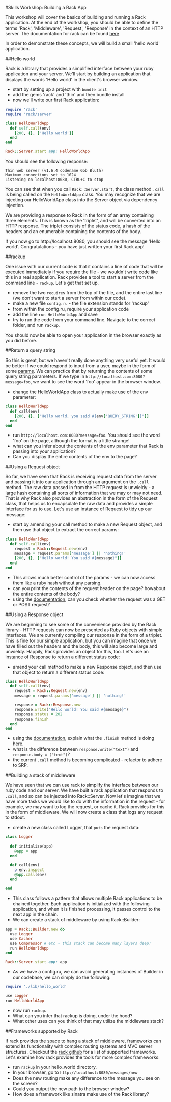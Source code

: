#Skills Workshop: Building a Rack App

This workshop will cover the basics of building and running a Rack application. At the end of the workshop, you should be able to define the terms 'Rack', 'Middleware', 'Request', 'Response' in the context of an HTTP server. The documentation for rack can be found [here](https://github.com/rack/rack)

In order to demonstrate these concepts, we will build a small 'hello world' application.

##Hello world

Rack is a library that provides a simplified interface between your ruby application and your server. We'll start by building an application that displays the words 'Hello world' in the client's browser window.

* start by setting up a project with `bundle init`
* add the gems 'rack' and 'thin' and then bundle install
* now we'll write our first Rack application:
```ruby
require 'rack'
require 'rack/server'

class HelloWorldApp
  def self.call(env)
    [200, {}, ['Hello world']]
  end
end

Rack::Server.start app: HelloWorldApp
```
You should see the following response:
```
Thin web server (v1.6.4 codename Gob Bluth)
Maximum connections set to 1024
Listening on localhost:8080, CTRL+C to stop
```

You can see that when you call `Rack::Server.start`, the class method `.call` is being called on the `HelloWorldApp` class. You may recognize that we are injecting our HelloWorldApp class into the Server object via dependency injection.

We are providing a response to Rack in the form of an array containing three elements. This is known as the 'triplet', and will be converted into an HTTP response. The triplet consists of the status code, a hash of the headers and an enumerable containing the contents of the body.

If you now go to http://localhost:8080, you should see the message 'Hello world'. Congratulations - you have just written your first Rack app!

##rackup

One issue with our current code is that it contains a line of code that will be executed immediately if you require the file - we wouldn't write code like this in a real application. Rack provides a tool to start a server from the command line - `rackup`. Let's get that set up.

* remove the two `require`s from the top of the file, and the entire last line (we don't want to start a server from within our code).
* make a new file `config.ru` - the file extension stands for 'rackup'
* from within the config.ru, require your application code
* add the line `run HelloWorldApp` and save
* try to run the code from your command line. Navigate to the correct folder, and run `rackup`.

You should now be able to open your application in the browser exactly as you did before.

##Return a query string

So this is great, but we haven't really done anything very useful yet. It would be better if we could respond to input from a user, maybe in the form of some [params](https://github.com/makersacademy/course/blob/master/pills/params.md). We can practice that by returning the contents of some query string parameters. If we type in `http://localhost.com:8080?message=foo`, we want to see the word 'foo' appear in the browser window.

* change the HelloWorldApp class to actually make use of the env parameter:
```ruby
class HelloWorldApp
  def call(env)
    [200, {}, ["Hello world, you said #{env['QUERY_STRING']}"]]
  end
end
```
* run `http://localhost.com:8080?message=foo`. You should see the word 'foo' on the page, although the format is a little strange!
* what can you infer about the contents of the env parameter that Rack is passing into your application? 
* Can you display the entire contents of the env to the page?

##Using a Request object

So far, we have seen that Rack is receiving request data from the server and passing it into our application through an argument on the `.call` method. The raw data passed in from the HTTP request is unwieldy - a large hash containing all sorts of information that we may or may not need. That is why Rack also provides an abstraction in the form of the Request class, that helps us to encapsulate the raw data and provides a simple interface for us to use. Let's use an instance of Request to tidy up our message:

* start by amending your call method to make a new Request object, and then use that object to extract the correct params:
```ruby
class HelloWorldApp
  def self.call(env)
    request = Rack::Request.new(env)
    message = request.params['message'] || 'nothing!'
    [200, {}, ["Hello world! You said #{message}"]]
  end
end
```
* This allows much better control of the params - we can now access them like a ruby hash without any parsing. 
* can you print the contents of the request header on the page? howabout the entire contents of the body?
* using the [documentation](http://www.rubydoc.info/gems/rack/Rack/Request), can you check whether the request was a GET or POST request?

##Using a Response object

We are beginning to see some of the convenience provided by the Rack library - HTTP requests can now be presented as Ruby objects with simple interfaces. We are currently compiling our response in the form of a triplet. This is fine for our simple application, but you can imagine that once we have filled out the headers and the body, this will also become large and unwieldy. Happily, Rack provides an object for this, too. Let's use an instance of Response to return a different status code:

* amend your call method to make a new Response object, and then use that object to return a different status code:
```ruby
class HelloWorldApp
  def self.call(env)
    request = Rack::Request.new(env)
    message = request.params['message'] || 'nothing!'

    response = Rack::Response.new
    response.write("Hello world! You said #{message}")
    response.status = 202
    response.finish
  end
end
```
* using the [documentation](http://www.rubydoc.info/gems/rack/Rack/Response), explain what the `.finish` method is doing here.
* what is the difference between `response.write("text")` and `response.body = ("text")`?
* the current `.call` method is becoming complicated - refactor to adhere to SRP.

##Building a stack of middleware

We have seen that we can use rack to simplify the interface between our ruby code and our server. We have built a rack application that responds to `.call`, and so can be injected into Rack::Server. Now let's imagine that we have more tasks we would like to do with the information in the request - for example, we may want to log the request, or cache it. Rack provides for this in the form of middleware. We will now create a class that logs any request to stdout.

* create a new class called Logger, that `puts` the request data:
```ruby
class Logger
  
  def initialize(app)
    @app = app
  end

  def call(env)
    p env.inspect
    @app.call(env)
  end

end
```
* This class follows a pattern that allows multiple Rack applications to be chained together. Each application is initialized with the following application, and when it is finished processing, it passes control to the next app in the chain. 
* We can create a stack of middleware by using Rack::Builder:
```ruby
app = Rack::Builder.new do
  use Logger
  use Cacher
  use Compressor # etc - this stack can become many layers deep!
  run HelloWorldApp
end

Rack::Server.start app: app
```
* As we have a config.ru, we can avoid generating instances of Builder in our codebase, we can simply do the following:
```ruby
require './lib/hello_world'

use Logger
run HelloWorldApp
```
* now run `rackup`. 
* What can you infer that rackup is doing, under the hood?
* What other uses can you think of that may utilize the middleware stack?

##Frameworks supported by Rack

If rack provides the space to hang a stack of middleware, frameworks can extend its functionality with complex routing systems and MVC server structures. Checkout the [rack github](https://github.com/rack/rack) for a list of supported frameworks. Let's examine how rack provides the tools for more complex frameworks:
* run `rackup` in your hello_world directory.
* In your browser, go to `http://localhost:8080/messages/new`
* Does the new routing make any difference to the message you see on the screen?
* Could you output the new path to the browser window?
* How does a framework like sinatra make use of the Rack library?
